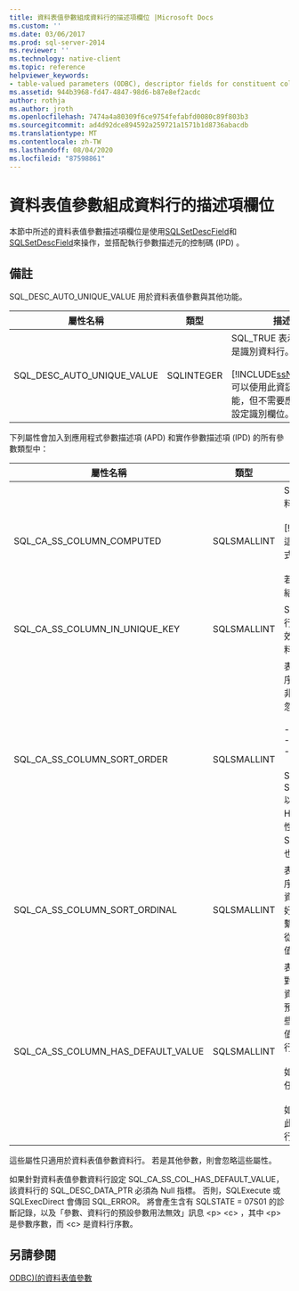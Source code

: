 ```yaml
---
title: 資料表值參數組成資料行的描述項欄位 |Microsoft Docs
ms.custom: ''
ms.date: 03/06/2017
ms.prod: sql-server-2014
ms.reviewer: ''
ms.technology: native-client
ms.topic: reference
helpviewer_keywords:
- table-valued parameters (ODBC), descriptor fields for constituent columns
ms.assetid: 944b3968-fd47-4847-98d6-b87e8ef2acdc
author: rothja
ms.author: jroth
ms.openlocfilehash: 7474a4a80309f6ce9754fefabfd0080c89f803b3
ms.sourcegitcommit: ad4d92dce894592a259721a1571b1d8736abacdb
ms.translationtype: MT
ms.contentlocale: zh-TW
ms.lasthandoff: 08/04/2020
ms.locfileid: "87598861"
---
```

# <a name="descriptor-fields-for-table-valued-parameter-constituent-columns"></a>資料表值參數組成資料行的描述項欄位
  本節中所述的資料表值參數描述項欄位是使用[SQLSetDescField](../native-client-odbc-api/sqlsetdescfield.md)和[SQLSetDescField](../native-client-odbc-api/sqlsetdescfield.md)來操作，並搭配執行參數描述元的控制碼 (IPD) 。  
  
## <a name="remarks"></a>備註  
 SQL_DESC_AUTO_UNIQUE_VALUE 用於資料表值參數與其他功能。  
  
|屬性名稱|類型|描述|  
|--------------------|----------|-----------------|  
|SQL_DESC_AUTO_UNIQUE_VALUE|SQLINTEGER|SQL_TRUE 表示此資料行是識別資料行。<br /><br /> [!INCLUDE[ssNoVersion](../../includes/ssnoversion-md.md)]可以使用此資訊來優化效能，但不需要應用程式來設定識別欄位。|  
  
 下列屬性會加入到應用程式參數描述項 (APD) 和實作參數描述項 (IPD) 的所有參數類型中：  
  
|屬性名稱|類型|描述|  
|--------------------|----------|-----------------|  
|SQL_CA_SS_COLUMN_COMPUTED|SQLSMALLINT|SQL_TRUE 表示此資料行是計算資料行。<br /><br /> [!INCLUDE[ssNoVersion](../../includes/ssnoversion-md.md)]可以使用這種資訊來優化效能，但是應用程式不需要針對計算資料行設定它。<br /><br /> 若是非資料表值參數資料行的繫結，會忽略此屬性。|  
|SQL_CA_SS_COLUMN_IN_UNIQUE_KEY|SQLSMALLINT|SQL_TRUE 表示資料表值參數資料行參與唯一的索引鍵。 這會使查詢效能更好。 若是非資料表值參數資料行的繫結，會忽略此屬性。|  
|SQL_CA_SS_COLUMN_SORT_ORDER|SQLSMALLINT|表示資料表值參數資料行的排序次序。 這會使查詢效能更好。 若是非資料表值參數資料行的繫結，會忽略此屬性。 以下是可能的值：<br /><br /> -SQL_SS_ASCENDING_ORDER<br />-SQL_SS_DESCENDING_ORDER<br />-SQL_SS_ORDER_UNSPECIFIED<br /><br /> SQL_SS_ASCENDING_ORDER 和 SQL_SS_DESCENDING_ORDER 以外的值會產生 SQLSTATE HY024 的錯誤，並出現訊息「屬性值無效」，而且這些值會視為 SQL_SS_ORDER_UNSPECIFIED，也就是此屬性的預設值。|  
|SQL_CA_SS_COLUMN_SORT_ORDINAL|SQLSMALLINT|表示在定義資料表值參數之整體順序的一組資料行中，資料表值參數資料行的序數。 這會使查詢效能更好。 若是非資料表值參數資料行的繫結，會忽略此屬性。 排序序數會從 1 開始。 預設值 0 表示資料表值參數資料行沒有資料行順序。|  
|SQL_CA_SS_COLUMN_HAS_DEFAULT_VALUE|SQLSMALLINT|表示資料表值參數中的所有資料列對於此資料行是否有預設值。 對於資料表值參數，無法逐資料列選取預設值。 SQL_FALSE 的值表示這些資料列將沒有預設值。 這是預設值。 SQL_TRUE 的值表示此資料行對於所有資料列都有預設值。<br /><br /> 如果設定為 SQL_TRUE，則不會將任何資料傳送到伺服器。<br /><br /> 如果伺服器處理不需要資料行值，此欄位也可以搭配識別或計算資料行使用。|  
  
 這些屬性只適用於資料表值參數資料行。 若是其他參數，則會忽略這些屬性。  
  
 如果針對資料表值參數資料行設定 SQL_CA_SS_COL_HAS_DEFAULT_VALUE，該資料行的 SQL_DESC_DATA_PTR 必須為 Null 指標。 否則，SQLExecute 或 SQLExecDirect 會傳回 SQL_ERROR。 將會產生含有 SQLSTATE = 07S01 的診斷記錄，以及「參數、資料行的預設參數用法無效」訊息 \<p> \<c> ，其中 \<p> 是參數序數，而 \<c> 是資料行序數。  
  
## <a name="see-also"></a>另請參閱  
 [ODBC&#41;&#40;的資料表值參數](table-valued-parameters-odbc.md)  
  
  

